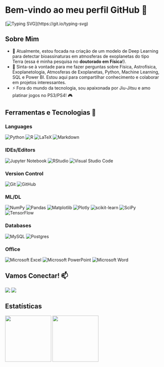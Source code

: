 # Bem-vindo ao meu perfil GitHub 🚀

[![Typing SVG](https://readme-typing-svg.demolab.com/?lines=Olá,+sou+Sarah+Barbosa!)](https://git.io/typing-svg)

## Sobre Mim

- 🔭 Atualmente, estou focada na criação de um modelo de Deep Learning para detectar bioassinaturas em atmosferas de exoplanetas do tipo Terra (essa é minha pesquisa no **doutorado em Física**!).
- 💬 Sinta-se à vontade para me fazer perguntas sobre Física, Astrofísica, Exoplanetologia, Atmosferas de Exoplanetas, Python, Machine Learning, SQL e Power BI. Estou aqui para compartilhar conhecimento e colaborar em projetos interessantes.
- ⚡ Fora do mundo da tecnologia, sou apaixonada por Jiu-Jitsu e amo platinar jogos no PS3/PS4! 🎮

## Ferramentas e Tecnologias  🔧

### Languages 

![Python](https://img.shields.io/badge/python-3670A0?style=for-the-badge&logo=python&logoColor=ffdd54) ![R](https://img.shields.io/badge/r-%23276DC3.svg?style=for-the-badge&logo=r&logoColor=white) ![LaTeX](https://img.shields.io/badge/latex-%23008080.svg?style=for-the-badge&logo=latex&logoColor=white) ![Markdown](https://img.shields.io/badge/markdown-%23000000.svg?style=for-the-badge&logo=markdown&logoColor=white)

### IDEs/Editors

![Jupyter Notebook](https://img.shields.io/badge/jupyter-%23FA0F00.svg?style=for-the-badge&logo=jupyter&logoColor=white) ![RStudio](https://img.shields.io/badge/RStudio-4285F4?style=for-the-badge&logo=rstudio&logoColor=white) ![Visual Studio Code](https://img.shields.io/badge/Visual%20Studio%20Code-0078d7.svg?style=for-the-badge&logo=visual-studio-code&logoColor=white)

### Version Control

![Git](https://img.shields.io/badge/git-%23F05033.svg?style=for-the-badge&logo=git&logoColor=white) ![GitHub](https://img.shields.io/badge/github-%23121011.svg?style=for-the-badge&logo=github&logoColor=white)

### ML/DL

![NumPy](https://img.shields.io/badge/numpy-%23013243.svg?style=for-the-badge&logo=numpy&logoColor=white) ![Pandas](https://img.shields.io/badge/pandas-%23150458.svg?style=for-the-badge&logo=pandas&logoColor=white) ![Matplotlib](https://img.shields.io/badge/Matplotlib-%23ffffff.svg?style=for-the-badge&logo=Matplotlib&logoColor=black) ![Plotly](https://img.shields.io/badge/Plotly-%233F4F75.svg?style=for-the-badge&logo=plotly&logoColor=white) ![scikit-learn](https://img.shields.io/badge/scikit--learn-%23F7931E.svg?style=for-the-badge&logo=scikit-learn&logoColor=white) ![SciPy](https://img.shields.io/badge/SciPy-%230C55A5.svg?style=for-the-badge&logo=scipy&logoColor=%white) ![TensorFlow](https://img.shields.io/badge/TensorFlow-%23FF6F00.svg?style=for-the-badge&logo=TensorFlow&logoColor=white)
 
### Databases

![MySQL](https://img.shields.io/badge/mysql-%2300f.svg?style=for-the-badge&logo=mysql&logoColor=white) ![Postgres](https://img.shields.io/badge/postgres-%23316192.svg?style=for-the-badge&logo=postgresql&logoColor=white)

### Office

![Microsoft Excel](https://img.shields.io/badge/Microsoft_Excel-217346?style=for-the-badge&logo=microsoft-excel&logoColor=white) ![Microsoft PowerPoint](https://img.shields.io/badge/Microsoft_PowerPoint-B7472A?style=for-the-badge&logo=microsoft-powerpoint&logoColor=white) ![Microsoft Word](https://img.shields.io/badge/Microsoft_Word-2B579A?style=for-the-badge&logo=microsoft-word&logoColor=white)

## Vamos Conectar! 📫

<div>
<a href = "mailto:sarah@fisica.ufc.br"><img src="https://img.shields.io/badge/Gmail-D14836?style=for-the-badge&logo=gmail&logoColor=white" target="_blank"></a>
<a href="https://www.linkedin.com/in/sarah-aroucha-barbosa/" target="_blank"><img src="https://img.shields.io/badge/-LinkedIn-%230077B5?style=for-the-badge&logo=linkedin&logoColor=white" target="_blank"></a>   
</div>

## Estatísticas

<div>
<img height="150em" src="https://github-readme-stats-git-masterrstaa-rickstaa.vercel.app/api/top-langs/?username=SarahBarbosa&layout=compact&langs_count=7&theme=radical"/>
<img height="150em" src="https://github-readme-stats-git-masterrstaa-rickstaa.vercel.app/api?username=SarahBarbosa&show_icons=true&theme=radical&include_all_commits=true&count_private=true"/>
</div>
